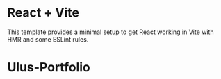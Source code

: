# React + Vite

This template provides a minimal setup to get React working in Vite with HMR and some ESLint rules.

# Ulus-Portfolio
